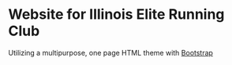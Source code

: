 # Website for Illinois Elite Running Club

Utilizing a multipurpose, one page HTML theme with [Bootstrap](http://getbootstrap.com/)
